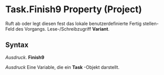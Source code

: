 
# Task.Finish9 Property (Project)

Ruft ab oder legt diesen fest das lokale benutzerdefinierte Fertig stellen-Feld des Vorgangs. Lese-/Schreibzugriff  **Variant**.


## Syntax

 _Ausdruck_. **Finish9**

 _Ausdruck_ Eine Variable, die ein **Task** -Objekt darstellt.

